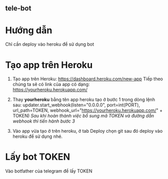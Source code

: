 ## tele-bot

# Hướng dẫn
Chỉ cần deploy vào heroku để sử dụng bot

# Tạo app trên Heroku
1. Tạo app trên Heroku: https://dashboard.heroku.com/new-app
Tiếp theo chúng ta sẽ có link của app có dạng: https://yourheroku.herokuapp.com/

2. Thay **yourheroku** bằng tên app heroku tạo ở bước 1 trong dòng lệnh sau:
updater.start_webhook(listen="0.0.0.0", port=int(PORT), url_path=TOKEN, webhook_url="https://yourheroku.herokuapp.com/" + TOKEN)
_Sau khi hoàn thành việc bổ sung mã TOKEN và đường dẫn webhook thì tiến hành bước 3_

3. Vào app vừa tạo ở trên heroku, ở tab Deploy chọn git sau đó deploy vào heroku để sử dụng nhé.

# Lấy bot TOKEN
Vào botfather của telegram để lấy TOKEN
